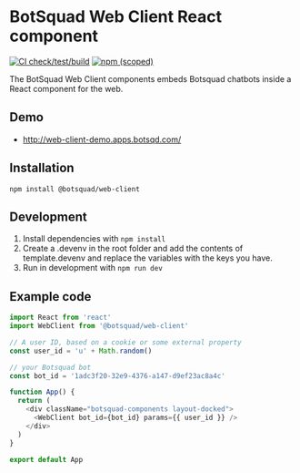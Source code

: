 # BotSquad Web Client React component

[![CI check/test/build](https://github.com/botsquad/web-client/actions/workflows/webpack.yml/badge.svg)](https://github.com/botsquad/web-client/actions/workflows/webpack.yml)
[![npm (scoped)](https://img.shields.io/npm/v/@botsquad/web-client)](https://www.npmjs.com/package/@botsquad/web-client)

The BotSquad Web Client components embeds Botsquad chatbots inside a
React component for the web.

## Demo

- http://web-client-demo.apps.botsqd.com/

## Installation

    npm install @botsquad/web-client

## Development

1. Install dependencies with `npm install`
1. Create a .devenv in the root folder and add the contents of template.devenv and replace the variables with the keys you have.
1. Run in development with `npm run dev`

## Example code

```javascript
import React from 'react'
import WebClient from '@botsquad/web-client'

// A user ID, based on a cookie or some external property
const user_id = 'u' + Math.random()

// your Botsquad bot
const bot_id = '1adc3f20-32e9-4376-a147-d9ef23ac8a4c'

function App() {
  return (
    <div className="botsquad-components layout-docked">
      <WebClient bot_id={bot_id} params={{ user_id }} />
    </div>
  )
}

export default App
```
